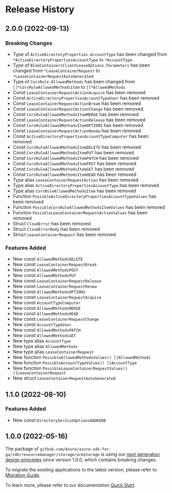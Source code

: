 # Release History

## 2.0.0 (2022-09-13)
### Breaking Changes

- Type of `ActiveDirectoryProperties.AccountType` has been changed from `*ActiveDirectoryPropertiesAccountType` to `*AccountType`
- Type of `BlobContainersClientLeaseOptions.Parameters` has been changed from `*LeaseContainerRequest` to `*LeaseContainerRequestAutoGenerated`
- Type of `CorsRule.AllowedMethods` has been changed from `[]*CorsRuleAllowedMethodsItem` to `[]*AllowedMethods`
- Const `LeaseContainerRequestActionAcquire` has been removed
- Const `ActiveDirectoryPropertiesAccountTypeUser` has been removed
- Const `LeaseContainerRequestActionBreak` has been removed
- Const `LeaseContainerRequestActionChange` has been removed
- Const `CorsRuleAllowedMethodsItemMERGE` has been removed
- Const `LeaseContainerRequestActionRelease` has been removed
- Const `CorsRuleAllowedMethodsItemOPTIONS` has been removed
- Const `LeaseContainerRequestActionRenew` has been removed
- Const `ActiveDirectoryPropertiesAccountTypeComputer` has been removed
- Const `CorsRuleAllowedMethodsItemDELETE` has been removed
- Const `CorsRuleAllowedMethodsItemPUT` has been removed
- Const `CorsRuleAllowedMethodsItemPATCH` has been removed
- Const `CorsRuleAllowedMethodsItemPOST` has been removed
- Const `CorsRuleAllowedMethodsItemGET` has been removed
- Const `CorsRuleAllowedMethodsItemHEAD` has been removed
- Type alias `LeaseContainerRequestAction` has been removed
- Type alias `ActiveDirectoryPropertiesAccountType` has been removed
- Type alias `CorsRuleAllowedMethodsItem` has been removed
- Function `PossibleActiveDirectoryPropertiesAccountTypeValues` has been removed
- Function `PossibleCorsRuleAllowedMethodsItemValues` has been removed
- Function `PossibleLeaseContainerRequestActionValues` has been removed
- Struct `CloudError` has been removed
- Struct `CloudErrorBody` has been removed
- Struct `LeaseContainerRequest` has been removed

### Features Added

- New const `AllowedMethodsDELETE`
- New const `LeaseContainerRequestBreak`
- New const `AllowedMethodsPOST`
- New const `AllowedMethodsPUT`
- New const `LeaseContainerRequestRelease`
- New const `LeaseContainerRequestRenew`
- New const `AllowedMethodsOPTIONS`
- New const `LeaseContainerRequestAcquire`
- New const `AccountTypeComputer`
- New const `AllowedMethodsMERGE`
- New const `AllowedMethodsHEAD`
- New const `LeaseContainerRequestChange`
- New const `AccountTypeUser`
- New const `AllowedMethodsPATCH`
- New const `AllowedMethodsGET`
- New type alias `AccountType`
- New type alias `AllowedMethods`
- New type alias `LeaseContainerRequest`
- New function `PossibleAllowedMethodsValues() []AllowedMethods`
- New function `PossibleAccountTypeValues() []AccountType`
- New function `PossibleLeaseContainerRequestValues() []LeaseContainerRequest`
- New struct `LeaseContainerRequestAutoGenerated`


## 1.1.0 (2022-08-10)
### Features Added

- New const `DirectoryServiceOptionsAADKERB`


## 1.0.0 (2022-05-16)

The package of `github.com/Azure/azure-sdk-for-go/sdk/resourcemanager/storage/armstorage` is using our [next generation design principles](https://azure.github.io/azure-sdk/general_introduction.html) since version 1.0.0, which contains breaking changes.

To migrate the existing applications to the latest version, please refer to [Migration Guide](https://aka.ms/azsdk/go/mgmt/migration).

To learn more, please refer to our documentation [Quick Start](https://aka.ms/azsdk/go/mgmt).